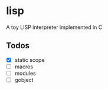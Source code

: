 # lisp
A toy LISP interpreter implemented in C


## Todos

- [x] static scope
- [ ] macros
- [ ] modules
- [ ] gobject
